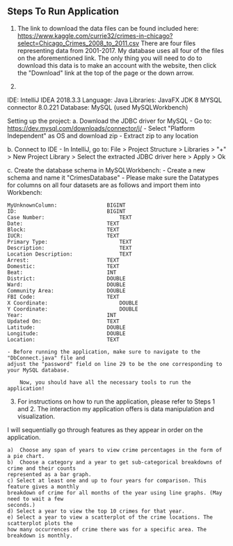 Steps To Run Application
---------------------------------------------------
1. The link to download the data files can be found included here: https://www.kaggle.com/currie32/crimes-in-chicago?select=Chicago_Crimes_2008_to_2011.csv
There are four files representing data from 2001-2017. My database uses all four of the files on the aforementioned link. The only thing you will need to do to download this data is to make an account with the website, then click the "Download" link at the top of the page or the down arrow.

2. 
IDE: IntelliJ IDEA 2018.3.3
Language: Java 
Libraries:
JavaFX
JDK 8
MYSQL connector 8.0.221
Database: MySQL (used MySQLWorkbench)

Setting up the project:
a. 	Download the JDBC driver for MySQL
	- Go to: https://dev.mysql.com/downloads/connector/j/
	- Select "Platform Independent" as OS and download zip
	- Extract zip to any location

b. Connect to IDE
	- In IntelliJ, go to: 
	File > 
	Project Structure > 
	Libraries > 
	"+" > 
	New Project Library > 
	Select the extracted JDBC driver here >
	Apply >
	Ok 

c. Create the database schema in MySQLWorkbench:
	- Create a new schema and name it "CrimesDatabase"
	- Please make sure the Datatypes for columns on all four datasets are as follows and import them into Workbench: 

	MyUnknownColumn:				BIGINT
	ID: 					        BIGINT
	Case Number: 			    		TEXT
	Date:					        TEXT
	Block:				        	TEXT
	IUCR:		 			        TEXT
	Primary Type:				    	TEXT
	Description:				    	TEXT
	Location Description: 				TEXT
	Arrest:					        TEXT
	Domestic:				        TEXT
	Beat:					        INT
	District:				        DOUBLE
	Ward:					        DOUBLE
	Community Area:				  	DOUBLE
	FBI Code:				        TEXT
	X Coordinate:				    	DOUBLE
	Y Coordinate:				    	DOUBLE
	Year:					        INT
	Updated On:			      		TEXT
	Latitude:				        DOUBLE
	Longitude:			      		DOUBLE
	Location:				        TEXT

	- Before running the application, make sure to navigate to the "DbConnect.java" file and
	adjust the "password" field on line 29 to be the one corresponding to your MySQL database.

        Now, you should have all the necessary tools to run the application!


3. For instructions on how to run the application, please refer to Steps 1 and 2.
The interaction my application offers is data manipulation and visualization.

I will sequentially go through features as they appear in order on the application.

	a)  Choose any span of years to view crime percentages in the form of a pie chart.
	b)  Choose a category and a year to get sub-categorical breakdowns of crime and their counts 
	represented as a bar graph.
	c) Select at least one and up to four years for comparison. This feature gives a monthly
	breakdown of crime for all months of the year using line graphs. (May need to wait a few 
	seconds.)
	d) Select a year to view the top 10 crimes for that year.
	e) Select a year to view a scatterplot of the crime locations. The scatterplot plots the
	how many occurrences of crime there was for a specific area. The breakdown is monthly.

 
